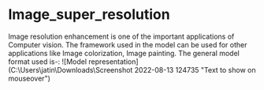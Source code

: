 # Image_super_resolution
Image resolution enhancement is one of the important applications of Computer vision.
The framework used in the model can be used for other applications like Image colorization, Image painting.
The general model format used is-:
![Model representation](C:\Users\jatin\Downloads\Screenshot 2022-08-13 124735 "Text to show on mouseover")
